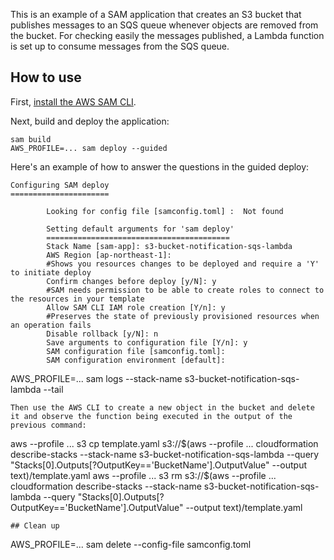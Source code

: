 This is an example of a SAM application that creates an S3 bucket that publishes messages to an SQS queue whenever objects are removed from the bucket. For checking easily the messages published, a Lambda function is set up to consume messages from the SQS queue.

## How to use
First, [install the AWS SAM CLI](https://docs.aws.amazon.com/serverless-application-model/latest/developerguide/install-sam-cli.html).

Next, build and deploy the application:
```
sam build
AWS_PROFILE=... sam deploy --guided
```
Here's an example of how to answer the questions in the guided deploy:
```
Configuring SAM deploy
======================

        Looking for config file [samconfig.toml] :  Not found

        Setting default arguments for 'sam deploy'
        =========================================
        Stack Name [sam-app]: s3-bucket-notification-sqs-lambda
        AWS Region [ap-northeast-1]:
        #Shows you resources changes to be deployed and require a 'Y' to initiate deploy
        Confirm changes before deploy [y/N]: y
        #SAM needs permission to be able to create roles to connect to the resources in your template
        Allow SAM CLI IAM role creation [Y/n]: y
        #Preserves the state of previously provisioned resources when an operation fails
        Disable rollback [y/N]: n
        Save arguments to configuration file [Y/n]: y
        SAM configuration file [samconfig.toml]:
        SAM configuration environment [default]:
```
AWS_PROFILE=... sam logs --stack-name s3-bucket-notification-sqs-lambda --tail
```
Then use the AWS CLI to create a new object in the bucket and delete it and observe the function being executed in the output of the previous command:
```
aws --profile ... s3 cp template.yaml s3://$(aws --profile ... cloudformation describe-stacks --stack-name s3-bucket-notification-sqs-lambda --query "Stacks[0].Outputs[?OutputKey=='BucketName'].OutputValue" --output text)/template.yaml
aws --profile ... s3 rm s3://$(aws --profile ... cloudformation describe-stacks --stack-name s3-bucket-notification-sqs-lambda --query "Stacks[0].Outputs[?OutputKey=='BucketName'].OutputValue" --output text)/template.yaml
```
## Clean up
```
AWS_PROFILE=... sam delete --config-file samconfig.toml
```
